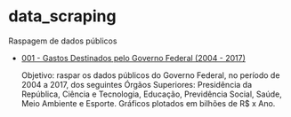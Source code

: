 # data_scraping
Raspagem de dados públicos

* [001 - Gastos Destinados pelo Governo Federal (2004 - 2017)](001/)

	Objetivo: raspar os dados públicos do Governo Federal, no período de 2004 a 2017, dos seguintes Órgãos Superiores: Presidência da República, Ciência e Tecnologia, Educação, Previdência Social, Saúde, Meio Ambiente e Esporte. Gráficos plotados em bilhões de R$ x Ano.


